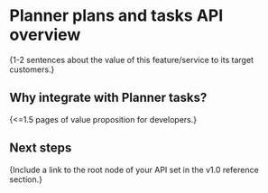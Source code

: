 # Planner plans and tasks API overview

{1-2 sentences about the value of this feature/service to its target customers.} 

## Why integrate with Planner tasks?

{<=1.5 pages of value proposition for developers.}

## Next steps

{Include a link to the root node of your API set in the v1.0 reference section.}